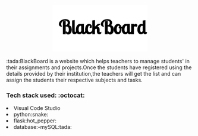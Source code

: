 <p align="center"><img src="blackboard.png" /></p>
<p>:tada:BlackBoard is a website which helps teachers to manage students' in their assignments and projects.Once the students have registered using the details provided by their institution,the teachers will get the list and can assign the students their respective subjects and tasks.</p>

 <h3> Tech stack used: :octocat: </h3>

<li>Visual Code Studio</li>
<li>python:snake:</li>
<li>flask:hot_pepper:</li>
<li>database:-mySQL:tada:</li>
